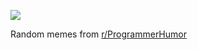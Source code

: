 ![](https://preview.redd.it/i7hue4dhtcsd1.png?width=320&crop=smart&auto=webp&s=34e3a5c0299decd143da9e8b2bf3dc8b7c23fcf0)

 Random memes from [r/ProgrammerHumor](https://www.reddit.com/r/ProgrammerHumor/)
